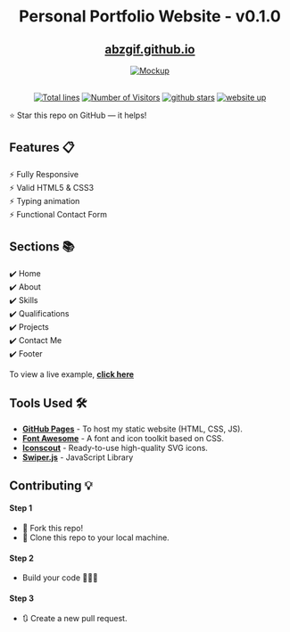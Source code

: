 <div align="center">

<h1>Personal Portfolio Website - v0.1.0</h1>

<h2>
  <a href="https://abzgif.github.io/">abzgif.github.io</a>
</h2>

<div align="center">
  <a href="https://abzgif.github.io/">
    <img alt="Mockup" src="https://abzgif.github.io/screenshot.png" />
  </a>
</div>

<br/>

<a href="https://github.com/abzgif/abzgif.github.io"><img src="https://sloc.xyz/github/abzgif/abzgif.github.io" alt="Total lines"></a>
<a href="https://github.com/abzgif/abzgif.github.io"><img src="https://visitor-badge.laobi.icu/badge?page_id=abzgif/abzgif.github.io" alt="Number of Visitors"></a>
<a href="https://github.com/abzgif/abzgif.github.io/stargazers"><img src="https://img.shields.io/github/stars/abzgif/abzgif.github.io" alt="github stars"></a>
<a href="https://abzgif.github.io/"><img src="https://img.shields.io/badge/website-up-yellow" alt="website up"></a>

</div>

⭐ Star this repo on GitHub — it helps!

## Features 📋

⚡️ Fully Responsive\
⚡️ Valid HTML5 & CSS3\
⚡️ Typing animation\
⚡️ Functional Contact Form

## Sections 📚

✔️ Home\
✔️ About\
✔️ Skills \
✔️ Qualifications \
✔️ Projects\
✔️ Contact Me\
✔️ Footer

To view a live example, **[click here](https://abzgif.github.io/)**

## Tools Used 🛠️

- [**GitHub Pages**](https://docs.github.com/en/pages) - To host my static website (HTML, CSS, JS).
- [**Font Awesome**](https://fontawesome.com/) - A font and icon toolkit based on CSS.
- [**Iconscout**](https://iconscout.com/unicons) - Ready-to-use high-quality SVG icons.
- [**Swiper.js**](https://swiperjs.com/) - JavaScript Library

## Contributing 💡

#### Step 1

- 🍴 Fork this repo!
- 👯 Clone this repo to your local machine.

#### Step 2

- Build your code 🔨🔨🔨

#### Step 3

- 🔃 Create a new pull request.
